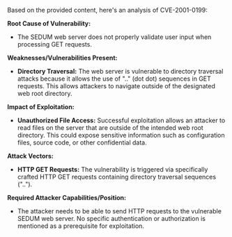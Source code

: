 Based on the provided content, here's an analysis of CVE-2001-0199:

**Root Cause of Vulnerability:**

*   The SEDUM web server does not properly validate user input when processing GET requests.

**Weaknesses/Vulnerabilities Present:**

*   **Directory Traversal:** The web server is vulnerable to directory traversal attacks because it allows the use of ".." (dot dot) sequences in GET requests. This allows attackers to navigate outside of the designated web root directory.

**Impact of Exploitation:**

*   **Unauthorized File Access:** Successful exploitation allows an attacker to read files on the server that are outside of the intended web root directory. This could expose sensitive information such as configuration files, source code, or other confidential data.

**Attack Vectors:**

*   **HTTP GET Requests:** The vulnerability is triggered via specifically crafted HTTP GET requests containing directory traversal sequences ("..").

**Required Attacker Capabilities/Position:**

*   The attacker needs to be able to send HTTP requests to the vulnerable SEDUM web server. No specific authentication or authorization is mentioned as a prerequisite for exploitation.